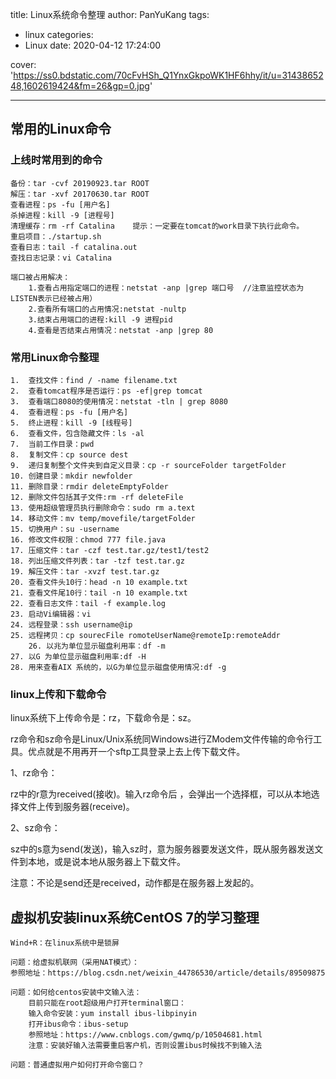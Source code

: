 title: Linux系统命令整理
author: PanYuKang
tags:

  - linux
categories:
  - Linux
date: 2020-04-12 17:24:00

cover: 'https://ss0.bdstatic.com/70cFvHSh_Q1YnxGkpoWK1HF6hhy/it/u=3143865248,1602619424&fm=26&gp=0.jpg'

---

## 常用的Linux命令

### 上线时常用到的命令

    备份：tar -cvf 20190923.tar ROOT
	解压：tar -xvf 20170630.tar ROOT
	查看进程：ps -fu [用户名]
	杀掉进程：kill -9 [进程号]
	清理缓存：rm -rf Catalina	提示：一定要在tomcat的work目录下执行此命令。
	重启项目：./startup.sh
	查看日志：tail -f catalina.out
	查找日志记录：vi Catalina

    端口被占用解决：
		1.查看占用指定端口的进程：netstat -anp |grep 端口号  //注意监控状态为LISTEN表示已经被占用）
		2.查看所有端口的占用情况:netstat -nultp
		3.结束占用端口的进程:kill -9 进程pid
		4.查看是否结束占用情况：netstat -anp |grep 80

### 常用Linux命令整理

    1.	查找文件：find / -name filename.txt
	2.	查看tomcat程序是否运行：ps -ef|grep tomcat
	3.	查看端口8080的使用情况：netstat -tln | grep 8080
	4.	查看进程：ps -fu [用户名]
	5.	终止进程：kill -9 [线程号]
	6.	查看文件，包含隐藏文件：ls -al
	7.	当前工作目录：pwd
	8.	复制文件：cp source dest
	9.	递归复制整个文件夹到自定义目录：cp -r sourceFolder targetFolder
	10.	创建目录：mkdir newfolder
	11.	删除目录：rmdir deleteEmptyFolder
	12.	删除文件包括其子文件:rm -rf deleteFile
	13.	使用超级管理员执行删除命令：sudo rm a.text
	14.	移动文件：mv temp/movefile/targetFolder
	15.	切换用户：su -username
	16.	修改文件权限：chmod 777 file.java
	17.	压缩文件：tar -czf test.tar.gz/test1/test2
	18.	列出压缩文件列表：tar -tzf test.tar.gz
	19.	解压文件：tar -xvzf test.tar.gz
	20.	查看文件头10行：head -n 10 example.txt
	21.	查看文件尾10行：tail -n 10 example.txt
	22.	查看日志文件：tail -f example.log
	23.	启动Vi编辑器：vi
	24.	远程登录：ssh username@ip
	25.	远程拷贝：cp sourecFile romoteUserName@remoteIp:remoteAddr
    	26.	以兆为单位显示磁盘利用率：df -m
	27.	以G 为单位显示磁盘利用率:df -H
	28.	用来查看AIX 系统的，以G为单位显示磁盘使用情况:df -g

### linux上传和下载命令

linux系统下上传命令是：rz，下载命令是：sz。

rz命令和sz命令是Linux/Unix系统同Windows进行ZModem文件传输的命令行工具。优点就是不用再开一个sftp工具登录上去上传下载文件。

1、rz命令：

rz中的r意为received(接收)。输入rz命令后 ，会弹出一个选择框，可以从本地选择文件上传到服务器(receive)。

2、sz命令：

sz中的s意为send(发送)，输入sz时，意为服务器要发送文件，既从服务器发送文件到本地，或是说本地从服务器上下载文件。

注意：不论是send还是received，动作都是在服务器上发起的。

## 虚拟机安装linux系统CentOS 7的学习整理

    Wind+R：在linux系统中是锁屏

    问题：给虚拟机联网（采用NAT模式）：
	参照地址：https://blog.csdn.net/weixin_44786530/article/details/89509875

    问题：如何给centos安装中文输入法：
		目前只能在root超级用户打开terminal窗口：
		输入命令安装：yum install ibus-libpinyin
		打开ibus命令：ibus-setup
		参照地址：https://www.cnblogs.com/gwmq/p/10504681.html
		注意：安装好输入法需要重启客户机，否则设置ibus时候找不到输入法

    问题：普通虚拟用户如何打开命令窗口？
